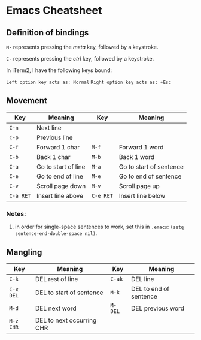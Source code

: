 # Emacs Cheatsheet

## Definition of bindings

`M-` represents pressing the _meta_ key, followed by a keystroke.

`C-` represents pressing the _ctrl_ key, followed by a keystroke.

In iTerm2, I have the following keys bound:

`Left option key acts as: Normal`
`Right option key acts as: +Esc`

## Movement

Key      | Meaning              | Key     | Meaning
---------|----------------------|---------|--------
`C-n`    | Next line            |         |
`C-p`    | Previous line        |         |
`C-f`    | Forward 1 char       |`M-f`    | Forward 1 word
`C-b`    | Back 1 char          |`M-b`    | Back 1 word
`C-a`    | Go to start of line  |`M-a`    | Go to start of sentence
`C-e`    | Go to end of line    |`M-e`    | Go to end of sentence
`C-v`    | Scroll page down     |`M-v`    | Scroll page up
`C-a RET`| Insert line above    |`C-e RET`| Insert line below

### Notes:
1. in order for single-space sentences to work, set this in `.emacs`: `(setq sentence-end-double-space nil)`.

## Mangling
Key       | Meaning                  | Key     | Meaning
----------|--------------------------|---------|--------
`C-k`     | DEL rest of line         |`C-ak`   | DEL line
`C-x DEL` | DEL to start of sentence |`M-k`    | DEL to end of sentence
`M-d`     | DEL next word            |`M-DEL`  | DEL previous word
`M-z CHR` | DEL to next occurring CHR|         |
